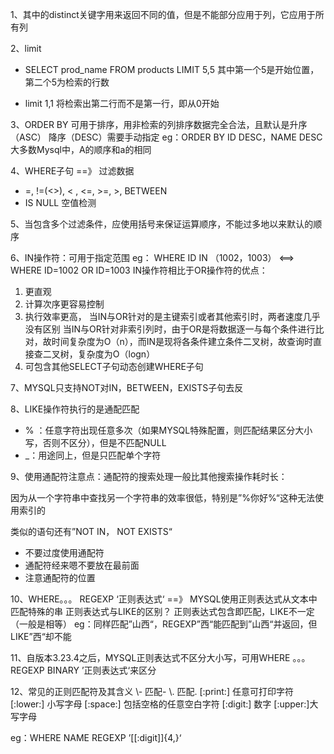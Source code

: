 1、其中的distinct关键字用来返回不同的值，但是不能部分应用于列，它应用于所有列

2、limit
- SELECT prod_name FROM products LIMIT 5,5 其中第一个5是开始位置，第二个5为检索的行数

- limit  1,1 将检索出第二行而不是第一行，即从0开始

3、ORDER BY 可用于排序，用非检索的列排序数据完全合法，且默认是升序（ASC）
降序（DESC）需要手动指定
eg：ORDER BY ID DESC，NAME DESC
大多数Mysql中，A的顺序和a的相同

4、WHERE子句 ==》 过滤数据
-  =, !=(<>), < , <=, >=, >, BETWEEN
- IS NULL 空值检测

5、当包含多个过滤条件，应使用括号来保证运算顺序，不能过多地以来默认的顺序

6、IN操作符：可用于指定范围
eg： WHERE ID IN （1002，1003） <==> WHERE ID=1002 OR ID=1003
IN操作符相比于OR操作符的优点：
  1. 更直观
  2. 计算次序更容易控制
  3. 执行效率更高，
当IN与OR针对的是主键索引或者其他索引时，两者速度几乎没有区别
当IN与OR针对非索引列时，由于OR是将数据逐一与每个条件进行比对，故时间复杂度为O（n），而IN是现将各条件建立条件二叉树，故查询时直接查二叉树，复杂度为O（logn）
  4. 可包含其他SELECT子句动态创建WHERE子句

7、MYSQL只支持NOT对IN，BETWEEN，EXISTS子句去反

8、LIKE操作符执行的是通配匹配
  - % ：任意字符出现任意多次（如果MYSQL特殊配置，则匹配结果区分大小写，否则不区分），但是不匹配NULL
  - _：用途同上，但是只匹配单个字符

9、使用通配符注意点：通配符的搜索处理一般比其他搜索操作耗时长：

因为从一个字符串中查找另一个字符串的效率很低，特别是”%你好%“这种无法使用索引的

类似的语句还有”NOT IN， NOT EXISTS“
- 不要过度使用通配符
- 通配符经来嗯不要放在最前面
- 注意通配符的位置

10、WHERE。。。 REGEXP ‘正则表达式‘  ==》 MYSQL使用正则表达式从文本中匹配特殊的串
 正则表达式与LIKE的区别？
正则表达式包含即匹配，LIKE不一定（一般是相等）
eg：同样匹配”山西“，REGEXP”西“能匹配到”山西“并返回，但LIKE”西“却不能

11、自版本3.23.4之后，MYSQL正则表达式不区分大小写，可用WHERE 。。。 REGEXP BINARY ’正则表达式‘来区分

12、常见的正则匹配符及其含义
    \\-  匹配-
    \\. 匹配.
    [:print:]  任意可打印字符
    [:lower:]  小写字母
    [:space:] 包括空格的任意空白字符
    [:digit:]  数字
    [:upper:]大写字母

eg：WHERE NAME REGEXP ’[[:digit]]{4,}‘

